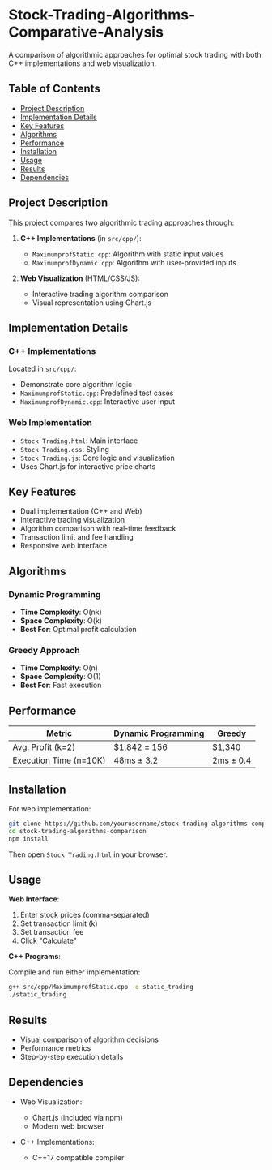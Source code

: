 # Stock-Trading-Algorithms-Comparative-Analysis

A comparison of algorithmic approaches for optimal stock trading with both C++ implementations and web visualization.

## Table of Contents
- [Project Description](#project-description)
- [Implementation Details](#implementation-details)
- [Key Features](#key-features)
- [Algorithms](#algorithms)
- [Performance](#performance)
- [Installation](#installation)
- [Usage](#usage)
- [Results](#results)
- [Dependencies](#dependencies)

## Project Description

This project compares two algorithmic trading approaches through:
1. **C++ Implementations** (in `src/cpp/`):
   - `MaximumprofStatic.cpp`: Algorithm with static input values
   - `MaximumprofDynamic.cpp`: Algorithm with user-provided inputs

2. **Web Visualization** (HTML/CSS/JS):
   - Interactive trading algorithm comparison
   - Visual representation using Chart.js

## Implementation Details

### C++ Implementations
Located in `src/cpp/`:
- Demonstrate core algorithm logic
- `MaximumprofStatic.cpp`: Predefined test cases
- `MaximumprofDynamic.cpp`: Interactive user input

### Web Implementation
- `Stock Trading.html`: Main interface
- `Stock Trading.css`: Styling
- `Stock Trading.js`: Core logic and visualization
- Uses Chart.js for interactive price charts

## Key Features

- Dual implementation (C++ and Web)
- Interactive trading visualization
- Algorithm comparison with real-time feedback
- Transaction limit and fee handling
- Responsive web interface

## Algorithms

### Dynamic Programming
- **Time Complexity**: O(nk)
- **Space Complexity**: O(k)
- **Best For**: Optimal profit calculation

### Greedy Approach
- **Time Complexity**: O(n)
- **Space Complexity**: O(1)
- **Best For**: Fast execution

## Performance

| Metric                | Dynamic Programming | Greedy  |
|-----------------------|--------------------|---------|
| Avg. Profit (k=2)     | $1,842 ± 156       | $1,340  |
| Execution Time (n=10K)| 48ms ± 3.2         | 2ms ± 0.4 |

## Installation

For web implementation:
```bash
git clone https://github.com/yourusername/stock-trading-algorithms-comparison.git
cd stock-trading-algorithms-comparison
npm install
```

Then open `Stock Trading.html` in your browser.

## Usage

**Web Interface**:

1. Enter stock prices (comma-separated)
2. Set transaction limit (k)
3. Set transaction fee
4. Click "Calculate"

**C++ Programs**:

Compile and run either implementation:
```bash
g++ src/cpp/MaximumprofStatic.cpp -o static_trading
./static_trading
```

## Results

- Visual comparison of algorithm decisions
- Performance metrics
- Step-by-step execution details

## Dependencies

- Web Visualization:
  - Chart.js (included via npm)
  - Modern web browser

- C++ Implementations:
  - C++17 compatible compiler
```

